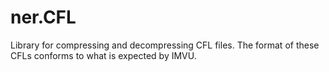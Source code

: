 # ner.CFL
Library for compressing and decompressing CFL files. The format of these CFLs conforms to what is expected by IMVU.
